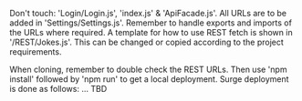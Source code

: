 ﻿Don't touch: 'Login/Login.js', 'index.js' & 'ApiFacade.js'.
All URLs are to be added in 'Settings/Settings.js'. Remember to handle exports and imports of the URLs where required.
A template for how to use REST fetch is shown in '/REST/Jokes.js'. This can be changed or copied according to the project requirements.

When cloning, remember to double check the REST URLs. Then use 'npm install' followed by 'npm run' to get a local deployment.
Surge deployment is done as follows: ... TBD